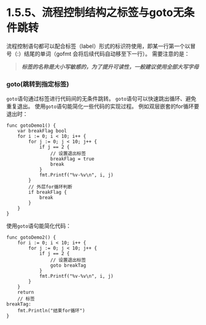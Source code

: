 # 1.5.5、流程控制结构之标签与goto无条件跳转

流程控制语句都可以配合标签（label）形式的标识符使用，即某一行第一个以冒号（:）结尾的单词（gofmt 会将后续代码自动移至下一行）。
需要注意的是：

>  _**标签的名称是大小写敏感的，为了提升可读性，一般建议使用全部大写字母**_





















### goto(跳转到指定标签)

`goto`语句通过标签进行代码间的无条件跳转。
`goto`语句可以快速跳出循环、避免重复退出。
使用`goto`语句能简化一些代码的实现过程。 例如双层嵌套的for循环要退出时：


```
func gotoDemo1() {
	var breakFlag bool
	for i := 0; i < 10; i++ {
		for j := 0; j < 10; j++ {
			if j == 2 {
				// 设置退出标签
				breakFlag = true
				break
			}
			fmt.Printf("%v-%v\n", i, j)
		}
		// 外层for循环判断
		if breakFlag {
			break
		}
	}
}
```

使用`goto`语句能简化代码：

```
func gotoDemo2() {
	for i := 0; i < 10; i++ {
		for j := 0; j < 10; j++ {
			if j == 2 {
				// 设置退出标签
				goto breakTag
			}
			fmt.Printf("%v-%v\n", i, j)
		}
	}
	return
	// 标签
breakTag:
	fmt.Println("结束for循环")
}
```